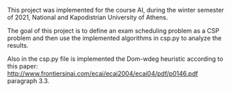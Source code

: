 This project was implemented for the course AI, during the winter semester of 2021, National and Kapodistrian University of Athens. 

The goal of this project is to define an exam scheduling problem as a CSP problem and then use the implemented algorithms in csp.py to analyze the results. 

Also in the csp.py file is implemented the Dom-wdeg heuristic according to this paper: http://www.frontiersinai.com/ecai/ecai2004/ecai04/pdf/p0146.pdf paragraph 3.3. 


